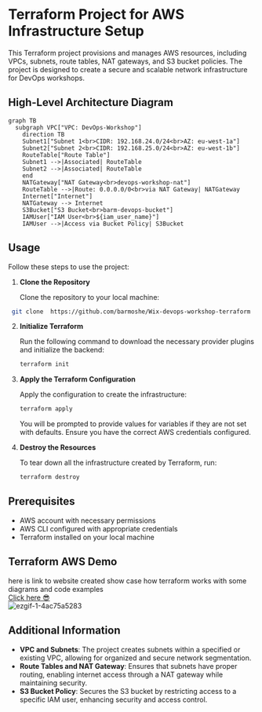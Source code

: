 # Terraform Project for AWS Infrastructure Setup

This Terraform project provisions and manages AWS resources, including VPCs, subnets, route tables, NAT gateways, and S3 bucket policies. The project is designed to create a secure and scalable network infrastructure for DevOps workshops.

## High-Level Architecture Diagram

```mermaid
graph TB
  subgraph VPC["VPC: DevOps-Workshop"]
    direction TB
    Subnet1["Subnet 1<br>CIDR: 192.168.24.0/24<br>AZ: eu-west-1a"]
    Subnet2["Subnet 2<br>CIDR: 192.168.25.0/24<br>AZ: eu-west-1b"]
    RouteTable["Route Table"]
    Subnet1 -->|Associated| RouteTable
    Subnet2 -->|Associated| RouteTable
    end
    NATGateway["NAT Gateway<br>devops-workshop-nat"]
    RouteTable -->|Route: 0.0.0.0/0<br>via NAT Gateway| NATGateway
    Internet["Internet"]
    NATGateway --> Internet
    S3Bucket["S3 Bucket<br>barm-devops-bucket"]
    IAMUser["IAM User<br>${iam_user_name}"]
    IAMUser -->|Access via Bucket Policy| S3Bucket
```

## Usage

Follow these steps to use the project:

1. **Clone the Repository**

   Clone the repository to your local machine:

```bash
 git clone  https://github.com/barmoshe/Wix-devops-workshop-terraform
```

2. **Initialize Terraform**

   Run the following command to download the necessary provider plugins and initialize the backend:

   ```bash
   terraform init
   ```

3. **Apply the Terraform Configuration**

   Apply the configuration to create the infrastructure:

   ```bash
   terraform apply
   ```

   You will be prompted to provide values for variables if they are not set with defaults. Ensure you have the correct AWS credentials configured.

4. **Destroy the Resources**

   To tear down all the infrastructure created by Terraform, run:

   ```bash
   terraform destroy
   ```

## Prerequisites

- AWS account with necessary permissions
- AWS CLI configured with appropriate credentials
- Terraform installed on your local machine

## Terraform AWS Demo

here is link to website created show case how terraform works with some diagrams and code examples <br>
[Click here 😎 ](https://barmoshe.github.io/Wix-devops-workshop-terraform/#home-assignment)<br>
![ezgif-1-4ac75a5283](https://github.com/user-attachments/assets/db3edb33-efff-4596-a843-83201f3d7fc5)


## Additional Information

- **VPC and Subnets**: The project creates subnets within a specified or existing VPC, allowing for organized and secure network segmentation.
- **Route Tables and NAT Gateway**: Ensures that subnets have proper routing, enabling internet access through a NAT gateway while maintaining security.
- **S3 Bucket Policy**: Secures the S3 bucket by restricting access to a specific IAM user, enhancing security and access control.
